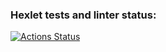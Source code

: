 ### Hexlet tests and linter status:
[![Actions Status](https://github.com/Lyaviliy/frontend-project-44/actions/workflows/hexlet-check.yml/badge.svg)](https://github.com/Lyaviliy/frontend-project-44/actions)